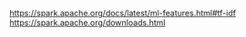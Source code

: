 https://spark.apache.org/docs/latest/ml-features.html#tf-idf
https://spark.apache.org/downloads.html
